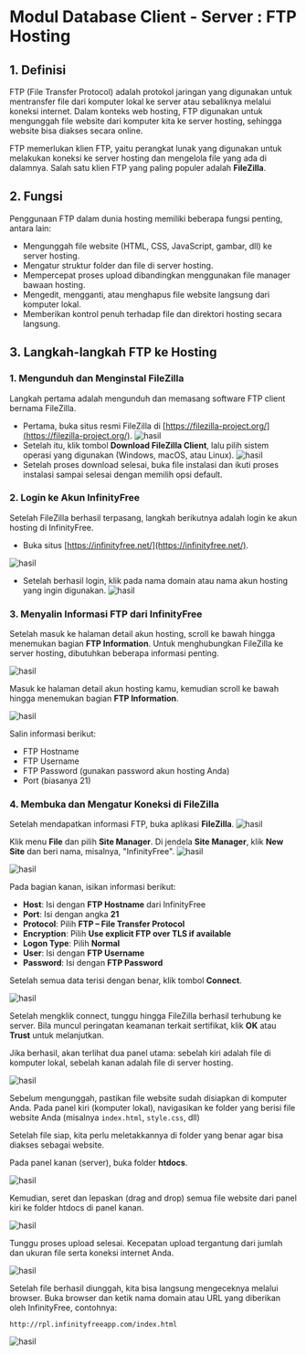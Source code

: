 # Modul Database Client - Server : FTP Hosting

## **1. Definisi**

FTP (File Transfer Protocol) adalah protokol jaringan yang digunakan untuk mentransfer file dari komputer lokal ke server atau sebaliknya melalui koneksi internet. Dalam konteks web hosting, FTP digunakan untuk mengunggah file website dari komputer kita ke server hosting, sehingga website bisa diakses secara online.

FTP memerlukan klien FTP, yaitu perangkat lunak yang digunakan untuk melakukan koneksi ke server hosting dan mengelola file yang ada di dalamnya. Salah satu klien FTP yang paling populer adalah **FileZilla**.

## **2. Fungsi**

Penggunaan FTP dalam dunia hosting memiliki beberapa fungsi penting, antara lain:
- Mengunggah file website (HTML, CSS, JavaScript, gambar, dll) ke server hosting.
- Mengatur struktur folder dan file di server hosting.
- Mempercepat proses upload dibandingkan menggunakan file manager bawaan hosting.
- Mengedit, mengganti, atau menghapus file website langsung dari komputer lokal.
- Memberikan kontrol penuh terhadap file dan direktori hosting secara langsung.

## **3. Langkah-langkah FTP ke Hosting**

### 1. Mengunduh dan Menginstal FileZilla
Langkah pertama adalah mengunduh dan memasang software FTP client bernama FileZilla.

- Pertama, buka situs resmi FileZilla di [https://filezilla-project.org/](https://filezilla-project.org/).
![hasil](asetx/47.png)
- Setelah itu, klik tombol **Download FileZilla Client**, lalu pilih sistem operasi yang digunakan (Windows, macOS, atau Linux).
![hasil](asetx/48.png)
- Setelah proses download selesai, buka file instalasi dan ikuti proses instalasi sampai selesai dengan memilih opsi default.

### 2. Login ke Akun InfinityFree

Setelah FileZilla berhasil terpasang, langkah berikutnya adalah login ke akun hosting di InfinityFree.

- Buka situs [https://infinityfree.net/](https://infinityfree.net/).

![hasil](asetx/82.png)

- Setelah berhasil login, klik pada nama domain atau nama akun hosting yang ingin digunakan.
![hasil](asetx/83.png)

### 3. Menyalin Informasi FTP dari InfinityFree
Setelah masuk ke halaman detail akun hosting, scroll ke bawah hingga menemukan bagian **FTP Information**. Untuk menghubungkan FileZilla ke server hosting, dibutuhkan beberapa informasi penting.

![hasil](asetx/91.png)

Masuk ke halaman detail akun hosting kamu, kemudian scroll ke bawah hingga menemukan bagian **FTP Information**.

![hasil](asetx/84.png)

Salin informasi berikut:
- FTP Hostname    
- FTP Username
- FTP Password (gunakan password akun hosting Anda)
- Port (biasanya 21)       

### 4. Membuka dan Mengatur Koneksi di FileZilla

Setelah mendapatkan informasi FTP, buka aplikasi **FileZilla**.
![hasil](asetx/64.png)

Klik menu **File** dan pilih **Site Manager**. Di jendela **Site Manager**, klik **New Site** dan beri nama, misalnya, "InfinityFree".
![hasil](asetx/65.png)

![hasil](asetx/66.png)

Pada bagian kanan, isikan informasi berikut:

- **Host**: Isi dengan **FTP Hostname** dari InfinityFree
- **Port**: Isi dengan angka **21**
- **Protocol**: Pilih **FTP – File Transfer Protocol**
- **Encryption**: Pilih **Use explicit FTP over TLS if available**
- **Logon Type**: Pilih **Normal**
- **User**: Isi dengan **FTP Username**
- **Password**: Isi dengan **FTP Password**

Setelah semua data terisi dengan benar, klik tombol **Connect**.

![hasil](asetx/67.png)

Setelah mengklik connect, tunggu hingga FileZilla berhasil terhubung ke server. Bila muncul peringatan keamanan terkait sertifikat, klik **OK** atau **Trust** untuk melanjutkan.

Jika berhasil, akan terlihat dua panel utama: sebelah kiri adalah file di komputer lokal, sebelah kanan adalah file di server hosting.

![hasil](asetx/68.png)

Sebelum mengunggah, pastikan file website sudah disiapkan di komputer Anda. Pada panel kiri (komputer lokal), navigasikan ke folder yang berisi file website Anda (misalnya `index.html`, `style.css`, dll)

Setelah file siap, kita perlu meletakkannya di folder yang benar agar bisa diakses sebagai website.

Pada panel kanan (server), buka folder **htdocs**.

![hasil](asetx/85.png)

Kemudian, seret dan lepaskan (drag and drop) semua file website dari panel kiri ke folder htdocs di panel kanan.

![hasil](asetx/87.png)

Tunggu proses upload selesai. Kecepatan upload tergantung dari jumlah dan ukuran file serta koneksi internet Anda.    

![hasil](asetx/89.png)

Setelah file berhasil diunggah, kita bisa langsung mengeceknya melalui browser. Buka browser dan ketik nama domain atau URL yang diberikan oleh InfinityFree, contohnya:  

```
http://rpl.infinityfreeapp.com/index.html
```
   
![hasil](asetx/90.png)
